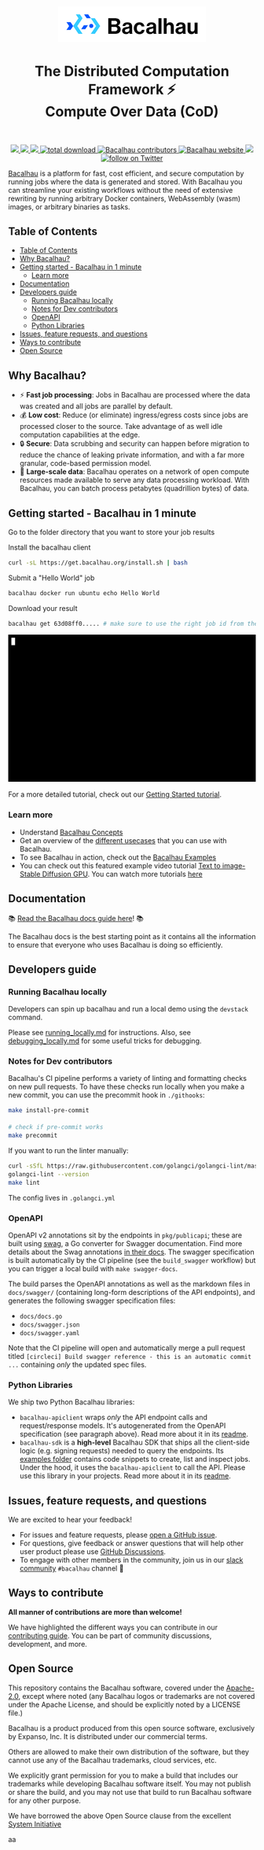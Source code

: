 <p align="center">
  <a href="https://github.com/bacalhau-project/bacalhau">
    <img src="./docs/static/img/logo/Bacalhau-horizontal.svg" alt="Bacalhau" width="300"/>
  </a>
</p>

<h1 align="center">The Distributed Computation Framework ⚡<br>Compute Over Data (CoD)</h1>
<br>

<p align="center">
    <a href="https://github.com/bacalhau-project/bacalhau/blob/dev/LICENSE" alt="Contributors">
        <img src="https://img.shields.io/badge/license-Apache-green" />
        </a>
    <a href="https://github.com/bacalhau-project/bacalhau/releases/" alt="Release">
        <img src="https://img.shields.io/github/v/release/bacalhau-project/bacalhau?display_name=tag" />
        </a>
    <a href="https://github.com/bacalhau-project/bacalhau/pulse" alt="Activity">
        <img src="https://img.shields.io/github/commit-activity/m/bacalhau-project/bacalhau" />
        </a>
    <a href="https://img.shields.io/github/downloads/bacalhau-project/bacalhau/total">
        <img src="https://img.shields.io/github/downloads/bacalhau-project/bacalhau/total" alt="total download">
        </a>
     <a href="https://github.com/bacalhau-project/bacalhau/graphs/contributors">
    <img src="https://img.shields.io/github/contributors/bacalhau-project/bacalhau" alt="Bacalhau contributors" >
    </a>
    <a href="https://www.bacalhau.org/">
    <img alt="Bacalhau website" src="https://img.shields.io/badge/website-bacalhau.org-red">
  </a>
      <a href="https://bit.ly/bacalhau-project-slack" alt="Slack">
        <img src="https://img.shields.io/badge/slack-join_community-red.svg?color=0052FF&labelColor=090422&logo=slack" />
        </a>
    <a href="https://twitter.com/intent/follow?screen_name=BacalhauProject">
        <img src="https://img.shields.io/twitter/follow/BacalhauProject?style=social&logo=twitter" alt="follow on Twitter">
        </a>
</p>

[Bacalhau](https://www.bacalhau.org/) is a platform for fast, cost efficient, and secure computation by running jobs where the data is generated and stored. With Bacalhau you can streamline your existing workflows without the need of extensive rewriting by running arbitrary Docker containers, WebAssembly (wasm) images, or arbitrary binaries as tasks.

## Table of Contents
- [Table of Contents](#table-of-contents)
- [Why Bacalhau?](#why-bacalhau)
- [Getting started - Bacalhau in 1 minute](#getting-started---bacalhau-in-1-minute)
  - [Learn more](#learn-more)
- [Documentation](#documentation)
- [Developers guide](#developers-guide)
  - [Running Bacalhau locally](#running-bacalhau-locally)
  - [Notes for Dev contributors](#notes-for-dev-contributors)
  - [OpenAPI](#openapi)
  - [Python Libraries](#python-libraries)
- [Issues, feature requests, and questions](#issues-feature-requests-and-questions)
- [Ways to contribute](#ways-to-contribute)
- [Open Source](#open-source)

## Why Bacalhau?
- :zap: **Fast job processing**: Jobs in Bacalhau are processed where the data was created and all jobs are parallel by default.
- :moneybag: **Low cost**: Reduce (or eliminate) ingress/egress costs since jobs are processed closer to the source. Take advantage of as well idle computation capabilities at the edge.
- :lock: **Secure**: Data scrubbing and security can happen before migration to reduce the chance of leaking private information, and with a far more granular, code-based permission model.
- 🚛 **Large-scale data**: Bacalhau operates on a network of open compute resources made available to serve any data processing workload. With Bacalhau, you can batch process petabytes (quadrillion bytes) of data.

## Getting started - Bacalhau in 1 minute

Go to the folder directory that you want to store your job results

Install the bacalhau client

```bash
curl -sL https://get.bacalhau.org/install.sh | bash
```

Submit a "Hello World" job

```bash
bacalhau docker run ubuntu echo Hello World
```

Download your result

```bash
bacalhau get 63d08ff0..... # make sure to use the right job id from the docker run command
```

![](docs/static/img/terminal.gif)

For a more detailed tutorial, check out our [Getting Started tutorial](https://docs.bacalhau.org/getting-started/installation).

### Learn more
- Understand [Bacalhau Concepts](https://youtu.be/WnTlwXHhbcI)
- Get an overview of the [different usecases](https://www.youtube.com/watch?v=gAHaMsTknZM) that you can use with Bacalhau.
- To see Bacalhau in action, check out the [Bacalhau Examples](https://docs.bacalhau.org/examples/)
- You can check out this featured example video tutorial [Text to image- Stable Diffusion GPU](https://www.youtube.com/playlist?list=PL_1oLZF_wrbTIZdRWqFbtOeI78SdDdsEz). You can watch more tutorials [here](https://www.youtube.com/playlist?list=PL_1oLZF_wrbTIZdRWqFbtOeI78SdDdsEz)

## Documentation
📚 [Read the Bacalhau docs guide here](https://docs.bacalhau.org/)! 📚

The Bacalhau docs is the best starting point as it contains all the information to ensure that everyone who uses Bacalhau is doing so efficiently.

## Developers guide

### Running Bacalhau locally

Developers can spin up bacalhau and run a local demo using the `devstack` command.

Please see [running_locally.md](docs/docs/dev/running-locally.md) for instructions. Also, see [debugging_locally.md](docs/docs/dev/debugging_locally.md) for some useful tricks for debugging.

### Notes for Dev contributors

Bacalhau's CI pipeline performs a variety of linting and formatting checks on new pull requests.
To have these checks run locally when you make a new commit, you can use the precommit hook in `./githooks`:

```bash
make install-pre-commit

# check if pre-commit works
make precommit
```
If you want to run the linter manually:

```bash
curl -sSfL https://raw.githubusercontent.com/golangci/golangci-lint/master/install.sh | sudo sh -s -- -b /usr/local/go/bin
golangci-lint --version
make lint
```
The config lives in `.golangci.yml`

### OpenAPI

OpenAPI v2 annotations sit by the endpoints in `pkg/publicapi`; these are built using [swag](https://github.com/swaggo/swag), a Go converter for Swagger documentation.
Find more details about the Swag annotations [in their docs](https://github.com/swaggo/swag#declarative-comments-format).
The swagger specification is built automatically by the CI pipeline (see the `build_swagger` workflow) but you can trigger a local build with `make swagger-docs`.

The build parses the OpenAPI annotations as well as the markdown files in `docs/swagger/` (containing  long-form descriptions of the API endpoints), and generates the following swagger specification files:

* `docs/docs.go`
* `docs/swagger.json`
* `docs/swagger.yaml`

Note that the CI pipeline will open and automatically merge a pull request titled `[circleci] Build swagger reference - this is an automatic commit ...` containing *only* the updated spec files.

### Python Libraries

We ship two Python Bacalhau libraries:

* `bacalhau-apiclient` wraps *only* the API endpoint calls and request/response models. It's autogenerated from the OpenAPI specification (see paragraph above). Read more about it in its [readme](./clients/README.md).
* `bacalhau-sdk` is a **high-level** Bacalhau SDK that ships all the client-side logic (e.g. signing requests) needed to query the endpoints. Its [examples folder](./python/examples) contains code snippets to create, list and inspect jobs. Under the hood, it uses the `bacalhau-apiclient` to call the API. Please use this library in your projects. Read more about it in its [readme](./python/README.md).

## Issues, feature requests, and questions

We are excited to hear your feedback!
* For issues and feature requests, please [open a GitHub issue](https://github.com/bacalhau-project/bacalhau/issues).
* For questions, give feedback or answer questions that will help other user product please use [GitHub Discussions](https://github.com/bacalhau-project/bacalhau/discussions).
* To engage with other members in the community, join us in our [slack community](https://join.slack.com/t/bacalhauproject/shared_invite/zt-1sihp4vxf-TjkbXz6JRQpg2AhetPzYYQ) `#bacalhau` channel :raising_hand:

## Ways to contribute
**All manner of contributions are more than welcome!**

We have highlighted the different ways you can contribute in our [contributing guide](https://docs.bacalhau.org/community/ways-to-contribute). You can be part of community discussions, development, and more.

## Open Source
This repository contains the Bacalhau software, covered under the [Apache-2.0](./LICENSE), except where noted (any Bacalhau logos or trademarks are not covered under the Apache License, and should be explicitly noted by a LICENSE file.)

Bacalhau is a product produced from this open source software, exclusively by Expanso, Inc. It is distributed under our commercial terms.

Others are allowed to make their own distribution of the software, but they cannot use any of the Bacalhau trademarks, cloud services, etc.

We explicitly grant permission for you to make a build that includes our trademarks while developing Bacalhau software itself. You may not publish or share the build, and you may not use that build to run Bacalhau software for any other purpose.

We have borrowed the above Open Source clause from the excellent [System Initiative](https://github.com/systeminit/si/blob/main/CONTRIBUTING.md)

aa
